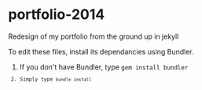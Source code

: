 portfolio-2014
==============

Redesign of my portfolio from the ground up in jekyll

To edit these files, install its dependancies using Bundler.
1. If you don't have Bundler, type <code>gem install bundler<code>
2. Simply type <code>bundle install<code>
